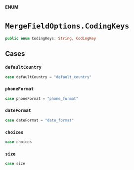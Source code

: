 **ENUM**

# `MergeFieldOptions.CodingKeys`

```swift
public enum CodingKeys: String, CodingKey
```

## Cases
### `defaultCountry`

```swift
case defaultCountry = "default_country"
```

### `phoneFormat`

```swift
case phoneFormat = "phone_format"
```

### `dateFormat`

```swift
case dateFormat = "date_format"
```

### `choices`

```swift
case choices
```

### `size`

```swift
case size
```

